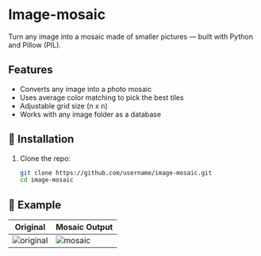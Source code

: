 # Image-mosaic
Turn any image into a mosaic made of smaller pictures — built with Python and Pillow (PIL).
##  Features
- Converts any image into a photo mosaic
- Uses average color matching to pick the best tiles
- Adjustable grid size (n x n)
- Works with any image folder as a database
## 🧩 Installation

1. Clone the repo:
   ```bash
   git clone https://github.com/username/image-mosaic.git
   cd image-mosaic
## 📸 Example
| Original | Mosaic Output |
|-----------|---------------|
| ![original](images/Pikachu.jpg) | ![mosaic](images/output.png) |
